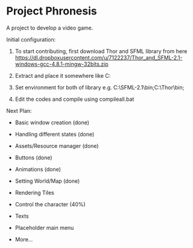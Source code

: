 Project Phronesis
=================

A project to develop a video game.


Initial configuration:

1. To start contributing, first download Thor and SFML library
   from here https://dl.dropboxusercontent.com/u/7122237/Thor_and_SFML-2.1-windows-gcc-4.8.1-mingw-32bits.zip

2. Extract and place it somewhere like C:

3. Set environment for both of library e.g. C:\SFML-2.1\bin;C:\Thor\bin;

4. Edit the codes and compile using compileall.bat





Next Plan:

- Basic window creation (done)

- Handling different states (done)

- Assets/Resource manager (done)

- Buttons (done)

- Animations (done)

- Setting World/Map (done)

- Rendering Tiles

- Control the character (40%)

- Texts

- Placeholder main menu

- More...